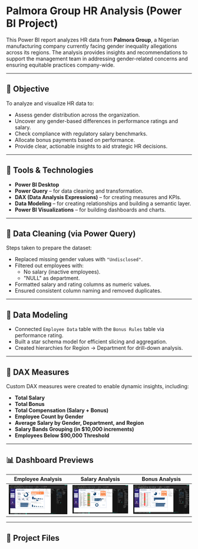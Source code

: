 # Palmora Group HR Analysis (Power BI Project)

This Power BI report analyzes HR data from **Palmora Group**, a Nigerian manufacturing company currently facing gender inequality allegations across its regions. The analysis provides insights and recommendations to support the management team in addressing gender-related concerns and ensuring equitable practices company-wide.

---

## 🎯 Objective

To analyze and visualize HR data to:
- Assess gender distribution across the organization.
- Uncover any gender-based differences in performance ratings and salary.
- Check compliance with regulatory salary benchmarks.
- Allocate bonus payments based on performance.
- Provide clear, actionable insights to aid strategic HR decisions.

---

## 🔧 Tools & Technologies

- **Power BI Desktop**
- **Power Query** – for data cleaning and transformation.
- **DAX (Data Analysis Expressions)** – for creating measures and KPIs.
- **Data Modeling** – for creating relationships and building a semantic layer.
- **Power BI Visualizations** – for building dashboards and charts.

---

## 🧼 Data Cleaning (via Power Query)

Steps taken to prepare the dataset:
- Replaced missing gender values with `"Undisclosed"`.
- Filtered out employees with:
  - No salary (inactive employees).
  - "NULL" as department.
- Formatted salary and rating columns as numeric values.
- Ensured consistent column naming and removed duplicates.

---

## 🧠 Data Modeling

- Connected `Employee Data` table with the `Bonus Rules` table via performance rating.
- Built a star schema model for efficient slicing and aggregation.
- Created hierarchies for Region → Department for drill-down analysis.

---

## 🧮 DAX Measures

Custom DAX measures were created to enable dynamic insights, including:

- **Total Salary**
- **Total Bonus**
- **Total Compensation (Salary + Bonus)**
- **Employee Count by Gender**
- **Average Salary by Gender, Department, and Region**
- **Salary Bands Grouping (in $10,000 increments)**
- **Employees Below $90,000 Threshold**

---

## 📊 Dashboard Previews

| Employee Analysis | Salary Analysis | Bonus Analysis |
|----------------|------------------|------------------|
| ![Employee](image/Employee_Analysis.png) | ![Salary](image/Salary_Analysis.png) | ![Bonus](image/Bonus_Analysis.png) |


---

## 📁 Project Files

